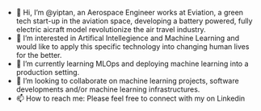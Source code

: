 - 👋 Hi, I’m @yiptan, an Aerospace Engineer works at Eviation, a green tech start-up in the aviation space, developing a battery powered, fully electric aicraft model revolutionize the air travel industry.   
- 👀 I’m interested in Artifical Intellegience and Machine Learning and would like to apply this specific technology into changing human lives for the better.
- 🌱 I’m currently learning MLOps and deploying machine learning into a production setting.
- 💞️ I’m looking to collaborate on machine learning projects, software developments and/or machine learning infrastructures.
- 📫 How to reach me: Please feel free to connect with my on Linkedin

<!---
yiptan/yiptan is a ✨ special ✨ repository because its `README.md` (this file) appears on your GitHub profile.
You can click the Preview link to take a look at your changes.
--->
